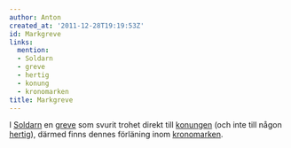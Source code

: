 ```yaml
---
author: Anton
created_at: '2011-12-28T19:19:53Z'
id: Markgreve
links:
  mention:
  - Soldarn
  - greve
  - hertig
  - konung
  - kronomarken
title: Markgreve
---
```


I [Soldarn] en [greve] som svurit trohet direkt till [konungen] (och inte till någon [hertig]),
därmed finns dennes förläning inom [kronomarken].

  [Soldarn]: Soldarn
  [greve]: greve
  [konungen]: konung
  [hertig]: hertig
  [kronomarken]: kronomarken
